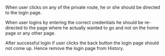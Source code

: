  When user clicks on any of the private route, he or she should be directed to the login page.

 When user logins by entering the correct credentials he should be re-directed to the page where he actually wanted to go and not on the home page or any other page.

 After successful login if user clicks the back button the login page should not come up. Hence remove the login page from History.
